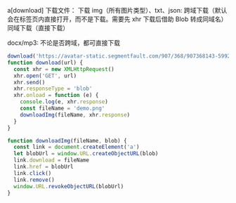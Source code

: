 a[download] 下载文件：
  下载 img（所有图片类型）、txt、json: 
    跨域下载（默认会在标签页内直接打开，而不是下载。需要先 xhr 下载后借助 Blob 转成同域名）
    同域下载（直接下载）
    
  docx/mp3: 不论是否跨域，都可直接下载

``` js
download('https://avatar-static.segmentfault.com/907/368/907368143-59924ba3762d6_huge128')
function download(url) {
  const xhr = new XMLHttpRequest()
  xhr.open('GET', url)
  xhr.send()
  xhr.responseType = 'blob'
  xhr.onload = function (e) {
    console.log(e, xhr.response)
    const fileName = 'demo.png'
    downloadImg(fileName, xhr.response)
  }
}

function downloadImg(fileName, blob) {
  const link = document.createElement('a')
  let blobUrl = window.URL.createObjectURL(blob)
  link.download = fileName
  link.href = blobUrl
  link.click()
  link.remove()
  window.URL.revokeObjectURL(blobUrl)
}
```

